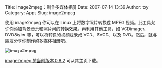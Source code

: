 Title: image2mpeg：制作多媒体相册
Date: 2007-07-14 13:39
Author: toy
Category: Apps
Slug: image2mpeg

使用 image2mpeg 你可以在 Linux 上将数字照片转换成 MPEG
视频。此工具允许你添加背景音乐和照片间的转换效果。再利用其他工具，如
VCDimager、DVDStyler 等，可以将转换的视频烧录成 VCD、SVCD、以及
DVD。然后，就与朋友分享你制作的多媒体相册吧。

![image2mpeg](http://i.linuxtoy.org/i/2007/07/image2mpeg.png)

[image2mpeg 的当前版本 0.8.2](http://www.gromeck.de/?image2mpeg)
可从其主页下载。
